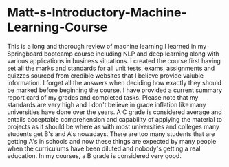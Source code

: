 # Matt-s-Introductory-Machine-Learning-Course
This is a long and thorough review of machine learning I learned in my Springboard bootcamp course including NLP and deep learning along with various applications in business situations.  I created the course first having set all the marks and standards for all unit tests, exams, assignments and quizzes sourced from credible websites that I believe provide valuble information.  I forget all the answers when deciding how exactly they should be marked before beginning the course.  I have provided a current summary report card of my grades and completed tasks.  Please note that my standards are very high and I don't believe in grade inflation like many universities have done over the years.  A C grade is considered average and entails acceptable comprehension and capability of applying the material to projects as it should be where as with most universities and colleges many students get B's and A's nowadays.  There are too many students that are getting A's in schools and now these things are expected by many people when the curriculums have been diluted and nobody's getting a real education.  In my courses, a B grade is considered very good.
